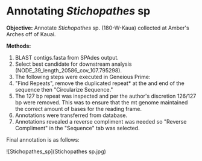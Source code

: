 
# Annotating *Stichopathes* sp

**Objective:** Annotate *Stichopathes* sp. (180-W-Kaua) collected at Amber's Arches off of Kauai.

**Methods:**

1. BLAST contigs.fasta from SPAdes output.
2. Select best candidate for downstream analysis (NODE_39_length_20586_cov_107.795298).
3. The following steps were executed in Geneious Prime:
4. "Find Repeats", remove the duplicated repeat* at the and end of the sequence then "Circularize Sequence."
5. The 127 bp repeat was inspected and per the author's discretion 126/127 bp were removed. This was to ensure that the mt genome maintained the correct amount of bases for the reading frame.
6. Annotations were transferred from database.
7. Annotations revealed a reverse compliment was needed so "Reverse Compliment" in the "Sequence" tab was selected.

Final annotation is as follows:

![Stichopathes_sp](Stichopathes sp.jpg)
